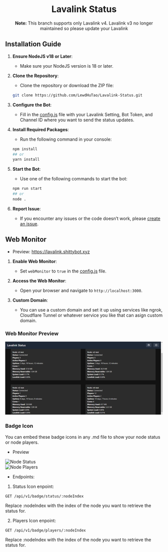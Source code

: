 <h1 align="center">Lavalink Status</h1>

<p align="center"><strong>Note:</strong> This branch supports only Lavalink v4. Lavalink v3 no longer maintained so please update your Lavalink</p>

## Installation Guide

1. **Ensure NodeJS v18 or Later**:
    - Make sure your NodeJS version is 18 or later.

2. **Clone the Repository**:
    - Clone the repository or download the ZIP file:
    ```sh
    git clone https://github.com/LewdHuTao/Lavalink-Status.git
    ```

3. **Configure the Bot**:
    - Fill in the [config.js](https://github.com/LewdHuTao/Lavalink-Status/blob/main/src/config.js) file with your Lavalink Setting, Bot Token, and Channel ID where you want to send the status updates.

4. **Install Required Packages**:
    - Run the following command in your console:
    ```sh
    npm install
    ## or
    yarn install
    ```

5. **Start the Bot**:
    - Use one of the following commands to start the bot:
    ```sh
    npm run start
    ## or
    node .
    ```

6. **Report Issue**:
    - If you encounter any issues or the code doesn’t work, please [create an issue](https://github.com/LewdHuTao/Lavalink-Status/issues).

## Web Monitor

- Preview: https://lavalink.shittybot.xyz

1. **Enable Web Monitor**:
    - Set `webMonitor` to `true` in the [config.js](https://github.com/LewdHuTao/Lavalink-Status/blob/main/src/config.js) file.

2. **Access the Web Monitor**:
    - Open your browser and navigate to `http://localhost:3000`.

3. **Custom Domain**:
    - You can use a custom domain and set it up using services like ngrok, Cloudflare Tunnel or whatever service you like that can asign custom domain.

### Web Monitor Preview

![Web Monitor Preview](assets/image.png)

### Badge Icon

You can embed these badge icons in any .md file to show your node status or node players.

- Preview

![Node Status](https://lavalink.shittybot.xyz/api/v1/badge/status/3) 
<br>
![Node Players](https://lavalink.shittybot.xyz/api/v1/badge/players/3)

- Endpoints:

1. Status Icon enpoint:

```
GET /api/v1/badge/status/:nodeIndex
```

Replace :nodeIndex with the index of the node you want to retrieve the status for.

2. Players Icon enpoint:

```
GET /api/v1/badge/players/:nodeIndex
```

Replace :nodeIndex with the index of the node you want to retrieve the status for.
